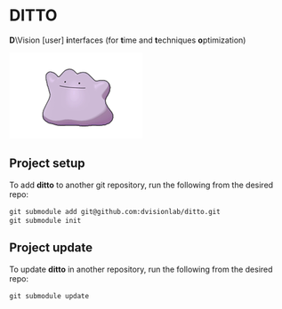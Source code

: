 # DITTO

**D**\Vision [user] **i**nterfaces (for **t**ime and **t**echniques **o**ptimization)

![image info](./src/assets/logo.png)

## Project setup

To add **ditto** to another git repository, run the following from the desired repo:

```
git submodule add git@github.com:dvisionlab/ditto.git
git submodule init
```

## Project update

To update **ditto** in another repository, run the following from the desired repo:

```
git submodule update
```
